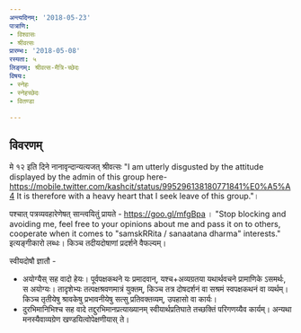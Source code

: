 ```yaml
---
अन्त्यदिनम्: '2018-05-23'
पात्राणि:
- विश्वासः
- श्रीवत्सः
प्रारम्भः: '2018-05-08'
रस्यता: ५
लिङ्गम्: श्रीवत्स-मैत्रि-च्छेदः
विषयः:
- स्नेहः
- स्नेहच्छेदः
- वितण्डा

---
```


## विवरणम्
मे १२ इति दिने नानावृन्दान्यत्यजत् श्रीवत्सः "I am utterly disgusted by the attitude displayed by the admin of this group here- https://mobile.twitter.com/kashcit/status/995296138180771841%E0%A5%A4  It is therefore with a heavy heart that I seek leave of this group."। 

पश्चात् पत्रव्यवहारेणेषत् सान्त्वयितुं प्रायते - https://goo.gl/mfgBpa । "Stop blocking and avoiding me, feel free to your opinions about me and pass it on to others, cooperate when it comes to "​samskRRita / sanaatana dharma" interests." इत्यङ्गीकारो लब्धः। किञ्च तदीयदोषाणां प्रदर्शने वैफल्यम्।

स्वीयदोषौ ज्ञातौ -
- अयोग्यैस् सह वादो हेयः। पूर्वपक्षकथने यः‌ प्रमादवान्, यश्च+अव्यग्रतया यथार्थवचने प्रामाणिके ऽसमर्थः, स अयोग्यः। तादृशेभ्यः तत्पक्षश्रवणमात्रं युक्तम्, किञ्च तत्र दोषदर्शनं वा सश्रमं स्वपक्षकथनं वा व्यर्थम्। किञ्च तृतीयेषु श्रावकेषु प्रभावनीयेषु सत्सु प्रतिवक्तव्यम्, उपहासो वा कार्यः।
- दुरभिमानिभिश्च सह वादे तद्दुरभिमानप्रत्याख्यानम् स्वीयार्थप्रतिघाते तच्छक्तिं परिगणय्यैव कार्यम्। अन्यथा मनस्यैवाव्यग्रेण खण्डयित्वोपेक्षणीयास् ते।

